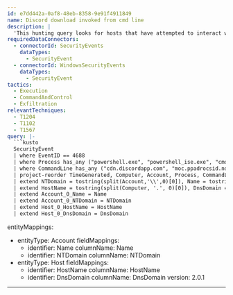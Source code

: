 ```yaml
---
id: e7dd442a-0af8-48eb-8358-9e91f4911849
name: Discord download invoked from cmd line
description: |
  'This hunting query looks for hosts that have attempted to interact with the Discord CDN. This activity is not normally invoked from the command line and could indicate C2, exfiltration, or malware delivery activity.'
requiredDataConnectors:
  - connectorId: SecurityEvents
    dataTypes:
      - SecurityEvent
  - connectorId: WindowsSecurityEvents
    dataTypes:
      - SecurityEvent
tactics:
  - Execution
  - CommandAndControl
  - Exfiltration
relevantTechniques:
  - T1204
  - T1102
  - T1567
query: |-
  ```kusto
  SecurityEvent
  | where EventID == 4688
  | where Process has_any ("powershell.exe", "powershell_ise.exe", "cmd.exe") or CommandLine has "powershell"
  | where CommandLine has_any ("cdn.discordapp.com", "moc.ppadrocsid.ndc")
  | project-reorder TimeGenerated, Computer, Account, Process, CommandLine
  | extend NTDomain = tostring(split(Account,'\\',0)[0]), Name = tostring(split(Account,'\\',1)[0])
  | extend HostName = tostring(split(Computer, '.', 0)[0]), DnsDomain = tostring(strcat_array(array_slice(split(Computer, '.'), 1, -1), '.'))
  | extend Account_0_Name = Name
  | extend Account_0_NTDomain = NTDomain
  | extend Host_0_HostName = HostName
  | extend Host_0_DnsDomain = DnsDomain
  ```
entityMappings:
  - entityType: Account
    fieldMappings:
      - identifier: Name
        columnName: Name
      - identifier: NTDomain
        columnName: NTDomain
  - entityType: Host
    fieldMappings:
      - identifier: HostName
        columnName: HostName
      - identifier: DnsDomain
        columnName: DnsDomain
version: 2.0.1
---
```


